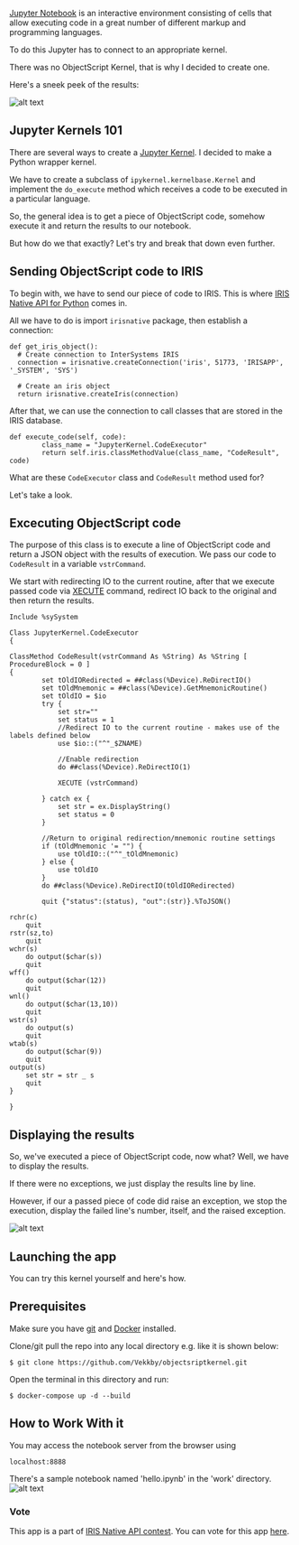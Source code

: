 [Jupyter Notebook](https://jupyter.org/) is an interactive environment consisting of cells that allow executing code in a great number of different markup and programming languages.

To do this Jupyter has to connect to an appropriate kernel.
 
There was no ObjectScript Kernel, that is why I decided to create one.

Here's a sneek peek of the results:

![alt text](https://i.imgur.com/PYerkAy.gif "Sneel Peek")

## Jupyter Kernels 101
There are several ways to create a [Jupyter Kernel](https://jupyter-client.readthedocs.io/en/stable/kernels.html). I decided to make a Python wrapper kernel.

We have to create a subclass of ```ipykernel.kernelbase.Kernel``` and implement the ```do_execute``` method which receives a code to be executed in a particular language.

So, the general idea is to get a piece of ObjectScript code, somehow execute it and return the results to our notebook.

But how do we that exactly? Let's try and break that down even further.

## Sending ObjectScript code to IRIS
To begin with, we have to send our piece of code to IRIS. This is where [IRIS Native API for Python](https://irisdocs.intersystems.com/irislatest/csp/docbook/Doc.View.cls?KEY=PAGE_PYTHON_NATIVE) comes in.

All we have to do is import ```irisnative``` package, then establish a connection:

```
def get_iris_object():
  # Create connection to InterSystems IRIS
  connection = irisnative.createConnection('iris', 51773, 'IRISAPP', '_SYSTEM', 'SYS')

  # Create an iris object
  return irisnative.createIris(connection)
```
After that, we can use the connection to call classes that are stored in the IRIS database.

```
def execute_code(self, code):
        class_name = "JupyterKernel.CodeExecutor"
        return self.iris.classMethodValue(class_name, "CodeResult", code)
```

What are these ```CodeExecutor``` class and ```CodeResult``` method used for? 

Let's take a look.

## Excecuting ObjectScript code

The purpose of this class is to execute a line of ObjectScript code and return a JSON object with the results of execution. We pass our code to ```CodeResult``` in a variable ```vstrCommand```. 

We start with redirecting IO to the current routine, after that we execute passed code via [XECUTE](https://docs.intersystems.com/irislatest/csp/docbook/DocBook.UI.Page.cls?KEY=RCOS_cxecute) command, redirect IO back to the original and then return the results.

```
Include %sySystem

Class JupyterKernel.CodeExecutor
{

ClassMethod CodeResult(vstrCommand As %String) As %String [ ProcedureBlock = 0 ]
{
        set tOldIORedirected = ##class(%Device).ReDirectIO()
        set tOldMnemonic = ##class(%Device).GetMnemonicRoutine()
        set tOldIO = $io
        try {
            set str=""
            set status = 1
            //Redirect IO to the current routine - makes use of the labels defined below
            use $io::("^"_$ZNAME)

            //Enable redirection
            do ##class(%Device).ReDirectIO(1)

            XECUTE (vstrCommand)

        } catch ex {
            set str = ex.DisplayString()
            set status = 0
        }

        //Return to original redirection/mnemonic routine settings
        if (tOldMnemonic '= "") {
            use tOldIO::("^"_tOldMnemonic)
        } else {
            use tOldIO
        }
        do ##class(%Device).ReDirectIO(tOldIORedirected)

        quit {"status":(status), "out":(str)}.%ToJSON()

rchr(c)
    quit
rstr(sz,to)
    quit
wchr(s)
    do output($char(s))
    quit
wff()
    do output($char(12))
    quit
wnl()
    do output($char(13,10))
    quit
wstr(s)
    do output(s)
    quit
wtab(s)
    do output($char(9))
    quit
output(s)
    set str = str _ s
    quit
}

}
```
## Displaying the results

So, we've executed a piece of ObjectScript code, now what? Well, we have to display the results. 

If there were no exceptions, we just display the results line by line. 

However, if our a passed piece of code did raise an exception, we stop the execution, display the failed line's number, itself, and the raised exception.

![alt text](https://i.imgur.com/42zQpo7.gif "Example Notebook Execution")

## Launching the app

You can try this kernel yourself and here's how.

## Prerequisites
Make sure you have [git](https://git-scm.com/book/en/v2/Getting-Started-Installing-Git) and [Docker](https://www.docker.com/products/docker-desktop) installed.


Clone/git pull the repo into any local directory e.g. like it is shown below:

```
$ git clone https://github.com/Vekkby/objectsriptkernel.git
```

Open the terminal in this directory and run:

```
$ docker-compose up -d --build
```

## How to Work With it
You may access the notebook server from the browser using 
```
localhost:8888
``` 

There's a sample notebook named 'hello.ipynb' in the 'work' directory. 
![alt text](https://i.imgur.com/ualyzhy.gif "Example Notebook")

### Vote
This app is a part of [IRIS Native API contest](https://community.intersystems.com/post/join-3rd-intersystems-online-programming-contest-intersystems-iris-native-api).
You can vote for this app [here](https://openexchange.intersystems.com/contest/current).
